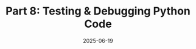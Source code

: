 ---
title: "Part 8: Testing & Debugging Python Code"
date: 2025-06-19
description: "Master unit testing with unittest and pytest, learn Test-Driven Development workflows, handle custom exceptions, use the debugger effectively, and implement structured logging."
tags: ["python", "testing", "unittest", "pytest", "debugging", "pdb", "exceptions", "logging", "TDD"]
categories: ["Python Series"]
series: ["Python Mastery"]
series_order: 8
showToc: true
TocOpen: false
draft: false
weight: 8
cover:
    image: "images/python-series/part8-cover.jpg"
    alt: "Python Testing and Debugging"
    caption: "Creating reliable Python applications"
    relative: false
---
